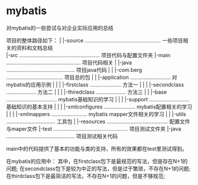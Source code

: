 # mybatis
对mybatis的一些尝试与对企业实际应用的总结

项目的整体路径如下：
|
|-source ................................................... 一些项目相关的资料和文档总结                       
|-src ...................................................... 项目代码与配置文件夹
   |-main .................................................. 项目代码相关
   |   |-java .............................................. 项目java代码
   |   |   |-com.berg ...................................... 项目总的包
   |   |           |-application ........................... 对mybatis的应用示例
   |   |           |      |-firstclass ..................... 方法一
   |   |           |      |-secondclass .................... 方法二
   |   |           |      |-thiredclass .................... 方法三
   |   |           |-base .................................. mybatis基础知识的学习
   |   |           |   |-support ........................... 基础知识的基本支持
   |   |           |   |-xmlconfigures ..................... mybatis配置相关的学习
   |   |           |   |-xmlmappers ........................ mybatis mapper文件相关的学习
   |   |           |-utils ................................. 工具包
   |   |-resources ......................................... 配置文件与maper文件
   |-test .................................................. 项目测试文件夹
       |-java .............................................. 项目测试相关代码


main中的代码提供了基本的功能与类的支持，所有的效果都在test里测试得到。

在mybatis的应用中：
其中，在firstclass包下是最规范的写法，但是存在N+1的问题;
在secondclass包下是较为中正的写法，但是过于繁琐，不存在N+1的问题;
在thirdclass包下是最简洁的写法，不存在N+1的问题，但是不够规范;
